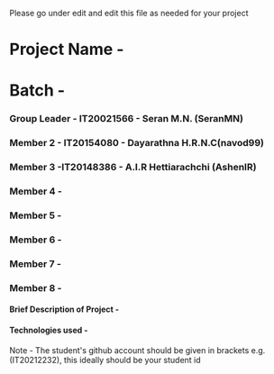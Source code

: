 Please go under edit and edit this file as needed for your project

# Project Name - 
# Batch - 
### Group Leader - IT20021566 - Seran M.N. (SeranMN)
### Member 2 - IT20154080 - Dayarathna H.R.N.C(navod99)
### Member 3 -IT20148386 - A.I.R Hettiarachchi (AshenIR) 
### Member 4 - 
### Member 5 - 
### Member 6 - 
### Member 7 - 
### Member 8 - 

#### Brief Description of Project - 
#### Technologies used - 

Note - The student's github account should be given in brackets e.g. (IT20212232), this ideally should be your student id 

